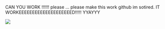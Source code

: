 CAN YOU WORK !!!!!! please ... please make this work github im sotired.
IT WORKEEEEEEEEEEEEEEEEEEEED!!!!! YYAYYY

![](https://wilardo.crd.co/assets/images/gallery03/5e89b995_original.gif?v=618e2dfe)
